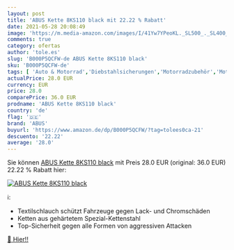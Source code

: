 ```yaml
---
layout: post
title: 'ABUS Kette 8KS110 black mit 22.22 % Rabatt'
date: 2021-05-28 20:08:49
image: 'https://m.media-amazon.com/images/I/41Yw7YPeoKL._SL500_._SL400_.jpg'
comments: true
category: ofertas
author: 'tole.es'
slug: 'B000P5QCFW-de ABUS Kette 8KS110 black'
sku: 'B000P5QCFW-de'
tags: [ 'Auto & Motorrad','Diebstahlsicherungen','Motorradzubehör','Motorräder, Ersatzteile & Zubehör','Rahmen & Anbauteile','Schlösser & Verriegelungen','abus', ]
actualPrice: 28.0 EUR
currency: EUR
price: 28.0
comparePrice: 36.0 EUR
prodname: 'ABUS Kette 8KS110 black'
country: 'de'
flag: '🇩🇪'
brand: 'ABUS'
buyurl: 'https://www.amazon.de/dp/B000P5QCFW/?tag=tolees0ca-21'
descuento: '22.22'
average: '28.0'
---
```


Sie können [ABUS Kette 8KS110 black](https://www.amazon.de/dp/B000P5QCFW/?tag=tolees0ca-21) mit Preis 28.0 EUR (original: 36.0 EUR) 22.22 % Rabatt hier:

[![ABUS Kette 8KS110 black](https://m.media-amazon.com/images/I/41Yw7YPeoKL._SL500_._SL400_.jpg)](https://www.amazon.de/dp/B000P5QCFW/?tag=tolees0ca-21)

ℹ️:

- Textilschlauch schützt Fahrzeuge gegen Lack- und Chromschäden
- Ketten aus gehärtetem Spezial-Kettenstahl
- Top-Sicherheit gegen alle Formen von aggressiven Attacken

[🛒 Hier!!](https://www.amazon.de/dp/B000P5QCFW/?tag=tolees0ca-21)
